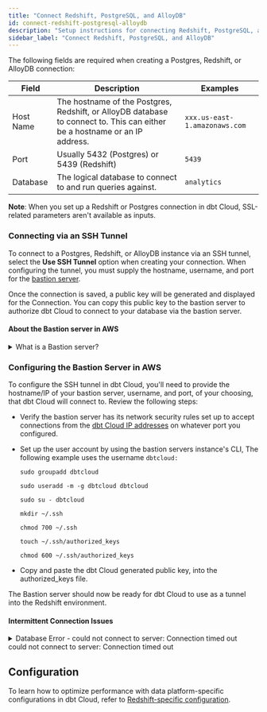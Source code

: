 ```yaml
---
title: "Connect Redshift, PostgreSQL, and AlloyDB"
id: connect-redshift-postgresql-alloydb
description: "Setup instructions for connecting Redshift, PostgreSQL, and AlloyDBnpm to dbt Cloud"
sidebar_label: "Connect Redshift, PostgreSQL, and AlloyDB"
---
```


The following fields are required when creating a Postgres, Redshift, or AlloyDB connection:

| Field | Description | Examples |
| ----- | ----------- | -------- |
| Host Name | The hostname of the Postgres, Redshift, or AlloyDB database to connect to. This can either be a hostname or an IP address. | `xxx.us-east-1.amazonaws.com` |
| Port | Usually 5432 (Postgres) or 5439 (Redshift) | `5439` |
| Database | The logical database to connect to and run queries against. | `analytics` |

**Note**: When you set up a Redshift or Postgres connection in dbt Cloud, SSL-related parameters aren't available as inputs.

<Lightbox src="/img/docs/dbt-cloud/cloud-configuring-dbt-cloud/postgres-redshift-connection.png" title="Configuring a Redshift connection"/>

### Connecting via an SSH Tunnel

To connect to a Postgres, Redshift, or AlloyDB instance via an SSH tunnel, select the **Use SSH Tunnel** option when creating your connection. When configuring the tunnel, you must supply the hostname, username, and port for the [bastion server](#about-the-bastion-server-in-aws).

Once the connection is saved, a public key will be generated and displayed for the Connection. You can copy this public key to the bastion server to authorize dbt Cloud to connect to your database via the bastion server.

<Lightbox src="/img/docs/dbt-cloud/cloud-configuring-dbt-cloud/postgres-redshift-ssh-tunnel.png" title="A generated public key for a Redshift connection"/>

#### About the Bastion server in AWS

<details>
  <summary>What is a Bastion server?</summary>
  <div>
    <div>A bastion server in <a href="https://aws.amazon.com/blogs/security/how-to-record-ssh-sessions-established-through-a-bastion-host/">Amazon Web Services (AWS)</a> is a host that allows dbt Cloud to open an SSH connection. <br></br>
    
dbt Cloud only sends queries and doesn't transmit large data volumes. This means the bastion server can run on an AWS instance of any size, like a t2.small instance or t2.micro.<br></br><br></br>
    
Make sure the location of the instance is the same Virtual Private Cloud (VPC) as the Redshift instance, and configure the security group for the bastion server to ensure that it's able to connect to the warehouse port.
    </div>
  </div>
</details>


### Configuring the Bastion Server in AWS

To configure the SSH tunnel in dbt Cloud, you'll need to provide the hostname/IP of your bastion server, username, and port, of your choosing, that dbt Cloud will connect to. Review the following steps:

- Verify the bastion server has its network security rules set up to accept connections from the [dbt Cloud IP addresses](/docs/cloud/about-cloud/regions-ip-addresses) on whatever port you configured.
- Set up the user account by using the bastion servers instance's CLI, The following example uses the username `dbtcloud:`
    
    `sudo groupadd dbtcloud`<br/>
    
    `sudo useradd -m -g dbtcloud dbtcloud`<br/>
    
    `sudo su - dbtcloud`<br/>
    
    `mkdir ~/.ssh`<br/>
    
    `chmod 700 ~/.ssh`<br/>
    
    `touch ~/.ssh/authorized_keys`<br/>
    
    `chmod 600 ~/.ssh/authorized_keys`<br/>
    
- Copy and paste the dbt Cloud generated public key, into the authorized_keys file.

The Bastion server should now be ready for dbt Cloud to use as a tunnel into the Redshift environment.

#### Intermittent Connection Issues

<details>
  <summary>Database Error - could not connect to server: Connection timed out</summary>
  <div>
    <div>When you configure a connection to a database via an SSH tunnel -- typically you have the following components in play:
 - An Elastic Load Balancer (ELB) or Network Load Balancing (NLB) instance.
 - A bastion host (aka jump server) running the `sshd` process
 - A Database (ex. Redshift cluster)
dbt Cloud establishes an SSH tunnel by connecting through the ELB/NLB to the `sshd` process which then is responsible for passing traffic to the database.
When dbt initiates a job run, it establishes an SSH tunnel at the beginning of the job run and if at any point the SSH tunnel fails, the job will fail.

The most common causes of tunnel failures are:
 - The SSH daemon terminates the session due to an idle timeout
 - The connection is terminated by ELB or NLB due to an idle timeout

dbt Cloud sets a value for its SSh tunnel called `ServerAliveInterval` and `ServerAliveCountMax` that polls the connection every 30 seconds and the underlying OS in our run "pods" will terminate the connection if the `sshd` process fails to respond after 300s. This will, in many cases, prevent an idle timeout entirely so longer as the customer is not using ELB with a firewall-level idle timeout of less than 30 seconds. However, if the customer is using ELB and is using an Idle Connection Timeout of less than 30s, this will be insufficient to prevent tunnels from being terminated. 

Additionally, some versions of Linux used on bastion hosts use a verison of `sshd` with additional idle timeout settings:
`ClientAliveCountMax`
  This value sets the number of client alive messages which may be sent without `sshd` receiving any messages back from the client. If this threshold is reached while client alive messages are being sent, sshd will disconnect the client, terminating the session. The client alive mechanism is helpful when the client or server needs to know when a connection has become inactive. The default value is 3.
`ClientAliveInterval`
  This value sets a timeout interval in seconds after which if no data has been received from the client, `sshd` will send a message through the encrypted channel to request a response from the client. The default is 0, indicating that these messages will not be sent to the client.

Using default values, tunnels could be terminated prematurely by `sshd`. To solve this problem, the `/etc/ssh/sshd_config` file on the bastion host can be configured with the following values:
`ClientAliveCountMax` 10
`ClientAliveInterval` 30
where `ClientAliveCountMax` should be set to a non-zero value and `ClientAliveInterval` should be a value less than the ELB or NLB idle timeout value.
    </div>
  </div>
</details>
could not connect to server: Connection timed out


## Configuration

To learn how to optimize performance with data platform-specific configurations in dbt Cloud, refer to [Redshift-specific configuration](/reference/resource-configs/redshift-configs).
